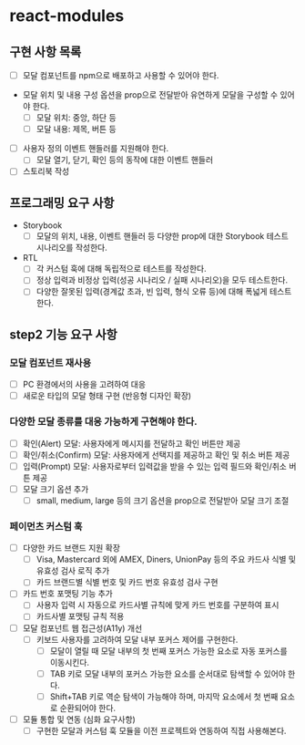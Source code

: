# react-modules

## 구현 사항 목록

- [ ] 모달 컴포넌트를 npm으로 배포하고 사용할 수 있어야 한다.
- 모달 위치 및 내용 구성 옵션을 prop으로 전달받아 유연하게 모달을 구성할 수 있어야 한다.
  - [ ] 모달 위치: 중앙, 하단 등
  - [ ] 모달 내용: 제목, 버튼 등
- [ ] 사용자 정의 이벤트 핸들러를 지원해야 한다.
  - [ ] 모달 열기, 닫기, 확인 등의 동작에 대한 이벤트 핸들러
- [ ] 스토리북 작성

## 프로그래밍 요구 사항

- Storybook
  - [ ] 모달의 위치, 내용, 이벤트 핸들러 등 다양한 prop에 대한 Storybook 테스트 시나리오를 작성한다.
- RTL
  - [ ] 각 커스텀 훅에 대해 독립적으로 테스트를 작성한다.
  - [ ] 정상 입력과 비정상 입력(성공 시나리오 / 실패 시나리오)을 모두 테스트한다.
  - [ ] 다양한 잘못된 입력(경계값 초과, 빈 입력, 형식 오류 등)에 대해 폭넓게 테스트한다.

## step2 기능 요구 사항

### 모달 컴포넌트 재사용

- [ ] PC 환경에서의 사용을 고려하여 대응
- [ ] 새로운 타입의 모달 형태 구현 (반응형 디자인 확장)

### 다양한 모달 종류를 대응 가능하게 구현해야 한다.

- [ ] 확인(Alert) 모달: 사용자에게 메시지를 전달하고 확인 버튼만 제공
- [ ] 확인/취소(Confirm) 모달: 사용자에게 선택지를 제공하고 확인 및 취소 버튼 제공
- [ ] 입력(Prompt) 모달: 사용자로부터 입력값을 받을 수 있는 입력 필드와 확인/취소 버튼 제공
- [ ] 모달 크기 옵션 추가
  - [ ] small, medium, large 등의 크기 옵션을 prop으로 전달받아 모달 크기 조절

### 페이먼츠 커스텀 훅

- [ ] 다양한 카드 브랜드 지원 확장
  - [ ] Visa, Mastercard 외에 AMEX, Diners, UnionPay 등의 주요 카드사 식별 및 유효성 검사 로직 추가
  - [ ] 카드 브랜드별 식별 번호 및 카드 번호 유효성 검사 구현
- [ ] 카드 번호 포맷팅 기능 추가
  - [ ] 사용자 입력 시 자동으로 카드사별 규칙에 맞게 카드 번호를 구분하여 표시
  - [ ] 카드사별 포맷팅 규칙 적용
- [ ] 모달 컴포넌트 웹 접근성(A11y) 개선
  - [ ] 키보드 사용자를 고려하여 모달 내부 포커스 제어를 구현한다.
    - [ ] 모달이 열릴 때 모달 내부의 첫 번째 포커스 가능한 요소로 자동 포커스를 이동시킨다.
    - [ ] TAB 키로 모달 내부의 포커스 가능한 요소를 순서대로 탐색할 수 있어야 한다.
    - [ ] Shift+TAB 키로 역순 탐색이 가능해야 하며, 마지막 요소에서 첫 번째 요소로 순환되어야 한다.
- [ ] 모듈 통합 및 연동 (심화 요구사항)
  - [ ] 구현한 모달과 커스텀 훅 모듈을 이전 프로젝트와 연동하여 직접 사용해본다.
